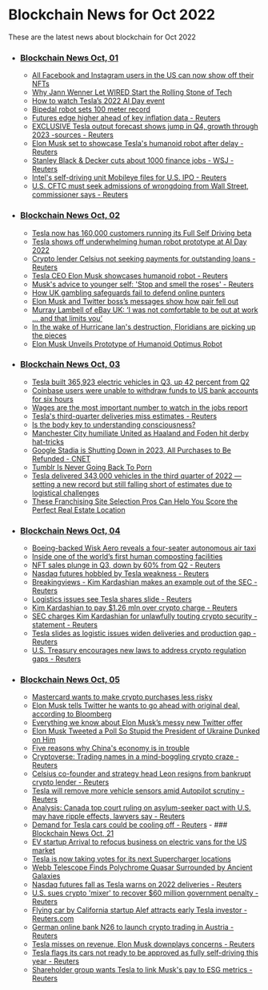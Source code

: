 # Blockchain News for Oct 2022
These are the latest news about blockchain for Oct 2022
- ### [Blockchain News Oct, 01](./01)
    - [All Facebook and Instagram users in the US can now show off their NFTs](https://www.engadget.com/facebook-instagram-nft-rollout-083508514.html) 
    - [Why Jann Wenner Let WIRED Start the Rolling Stone of Tech](https://www.wired.com/story/plaintext-why-jann-wenner-let-wired-start-the-rolling-stone-of-tech/) 
    - [How to watch Tesla’s 2022 AI Day event](https://www.theverge.com/2022/9/30/23374542/tesla-ai-day-how-to-watch-optimus-robot-dojo-elon-musk) 
    - [Bipedal robot sets 100 meter record](https://www.theverge.com/2022/9/30/23380061/bipedal-robot-100-meter-record-run-time-cassie-agility-robotics-osu) 
    - [Futures edge higher ahead of key inflation data - Reuters](https://www.reuters.com/markets/europe/futures-edge-higher-ahead-key-inflation-data-2022-09-30/) 
    - [EXCLUSIVE Tesla output forecast shows jump in Q4, growth through 2023 -sources - Reuters](https://www.reuters.com/business/autos-transportation/exclusive-tesla-output-forecast-shows-jump-q4-growth-through-2023-sources-2022-09-30/) 
    - [Elon Musk set to showcase Tesla's humanoid robot after delay - Reuters](https://www.reuters.com/technology/elon-musk-set-showcase-teslas-humanoid-robot-after-delay-2022-09-30/) 
    - [Stanley Black & Decker cuts about 1000 finance jobs - WSJ - Reuters](https://www.reuters.com/business/stanley-black-decker-cuts-about-1000-finance-jobs-wsj-2022-09-30/) 
    - [Intel's self-driving unit Mobileye files for U.S. IPO - Reuters](https://www.reuters.com/technology/intels-self-driving-unit-mobileye-files-us-ipo-2022-09-30/) 
    - [U.S. CFTC must seek admissions of wrongdoing from Wall Street, commissioner says - Reuters](https://www.reuters.com/markets/us/us-cftc-must-seek-admissions-wrongdoing-wall-street-commissioner-says-2022-09-30/) 
- ### [Blockchain News Oct, 02](./02)
    - [Tesla now has 160,000 customers running its Full Self Driving beta](https://www.theverge.com/2022/10/1/23380764/tesla-ai-day-full-self-driving-fsd-updates-dojo-supercomputer) 
    - [Tesla shows off underwhelming human robot prototype at AI Day 2022](https://arstechnica.com/information-technology/2022/09/tesla-shows-off-underwhelming-human-robot-prototype-at-ai-day-2022/) 
    - [Crypto lender Celsius not seeking payments for outstanding loans - Reuters](https://www.reuters.com/technology/crypto-lender-celsius-not-seeking-payments-outstanding-loans-2022-10-01/) 
    - [Tesla CEO Elon Musk showcases humanoid robot - Reuters](https://www.reuters.com/video/watch/idOV927401102022RP1) 
    - [Musk's advice to younger self: 'Stop and smell the roses' - Reuters](https://www.reuters.com/technology/musks-advice-younger-self-stop-smell-roses-2022-10-01/) 
    - [How UK gambling safeguards fail to defend online punters](https://amp.theguardian.com/business/2022/oct/01/uk-gambling-safeguards-no-match-for-online-bookie-stake-com) 
    - [Elon Musk and Twitter boss’s messages show how pair fell out](https://amp.theguardian.com/technology/2022/oct/01/elon-musk-and-twitter-boss-parag-agrawal-messages-show-blossoming-relationship) 
    - [Murray Lambell of eBay UK: ‘I was not comfortable to be out at work … and that limits you’](https://amp.theguardian.com/technology/2022/oct/01/murray-lambell-of-ebay-uk-i-was-not-comfortable-to-be-out-at-work-and-that-limits-you) 
    - [In the wake of Hurricane Ian's destruction, Floridians are picking up the pieces](https://www.npr.org/2022/10/01/1126280620/hurricane-ian-updates-florida-bonita-springs) 
    - [Elon Musk Unveils Prototype of Humanoid Optimus Robot](https://hardware.slashdot.org/story/22/10/01/0138239/elon-musk-unveils-prototype-of-humanoid-optimus-robot) 
- ### [Blockchain News Oct, 03](./03)
    - [Tesla built 365,923 electric vehicles in Q3, up 42 percent from Q2](https://www.engadget.com/tesla-q3-2022-manufacturing-figures-191343981.html) 
    - [Coinbase users were unable to withdraw funds to US bank accounts for six hours](https://www.engadget.com/coinbase-major-outage-withdrawals-us-bank-accounts-214635790.html) 
    - [Wages are the most important number to watch in the jobs report](https://www.cnn.com/2022/10/02/investing/stocks-week-ahead/index.html) 
    - [Tesla's third-quarter deliveries miss estimates - Reuters](https://www.reuters.com/business/autos-transportation/teslas-third-quarter-deliveries-miss-estimates-2022-10-02/) 
    - [Is the body key to understanding consciousness?](https://amp.theguardian.com/science/2022/oct/02/is-the-body-key-to-understanding-consciousness) 
    - [Manchester City humiliate United as Haaland and Foden hit derby hat-tricks](https://amp.theguardian.com/football/2022/oct/02/manchester-city-manchester-united-premier-league-match-report) 
    - [Google Stadia is Shutting Down in 2023, All Purchases to Be Refunded - CNET](https://www.cnet.com/tech/gaming/google-stadia-is-shutting-down-in-2023-all-purchases-to-be-refunded/) 
    - [Tumblr Is Never Going Back To Porn](https://tech.slashdot.org/story/22/10/02/0022240/tumblr-is-never-going-back-to-porn) 
    - [Tesla delivered 343,000 vehicles in the third quarter of 2022 — setting a new record but still falling short of estimates due to logistical challenges](https://www.businessinsider.com/tesla-delivered-record-343000-cars-q3-still-short-of-estimates-2022-10) 
    - [These Franchising Site Selection Pros Can Help You Score the Perfect Real Estate Location](https://www.entrepreneur.com/franchise/the-top-10-franchise-site-selection-services/433126) 
- ### [Blockchain News Oct, 04](./04)
    - [Boeing-backed Wisk Aero reveals a four-seater autonomous air taxi](https://www.theverge.com/2022/10/3/23380518/wisk-aero-air-taxi-electric-autonomous-boeing-faa) 
    - [Inside one of the world’s first human composting facilities](https://www.theverge.com/c/23307867/human-composting-process-return-home) 
    - [NFT sales plunge in Q3, down by 60% from Q2 - Reuters](https://www.reuters.com/technology/nft-sales-plunge-q3-down-by-60-q2-2022-10-03/) 
    - [Nasdaq futures hobbled by Tesla weakness - Reuters](https://www.reuters.com/markets/europe/nasdaq-futures-hobbled-by-tesla-weakness-2022-10-03/) 
    - [Breakingviews - Kim Kardashian makes an example out of the SEC - Reuters](https://www.reuters.com/breakingviews/kim-kardashian-makes-an-example-out-sec-2022-10-03/) 
    - [Logistics issues see Tesla shares slide - Reuters](https://www.reuters.com/video/watch/idOV967703102022RP1) 
    - [Kim Kardashian to pay $1.26 mln over crypto charge - Reuters](https://www.reuters.com/video/watch/idOV969103102022RP1) 
    - [SEC charges Kim Kardashian for unlawfully touting crypto security -statement - Reuters](https://www.reuters.com/markets/us/sec-charges-kim-kardashian-unlawfully-touting-crypto-security-statement-2022-10-03/) 
    - [Tesla slides as logistic issues widen deliveries and production gap - Reuters](https://www.reuters.com/business/autos-transportation/tesla-slides-logistic-issues-widen-deliveries-production-gap-2022-10-03/) 
    - [U.S. Treasury encourages new laws to address crypto regulation gaps - Reuters](https://www.reuters.com/technology/us-treasury-encourages-new-laws-address-crypto-regulation-gaps-2022-10-03/) 
- ### [Blockchain News Oct, 05](./05)
    - [Mastercard wants to make crypto purchases less risky](https://www.engadget.com/mastercard-crypto-secure-200559003.html) 
    - [Elon Musk tells Twitter he wants to go ahead with original deal, according to Bloomberg](https://www.engadget.com/elon-musk-tells-twitter-he-wants-to-go-ahead-with-original-deal-report-says-162328496.html) 
    - [Everything we know about Elon Musk’s messy new Twitter offer](https://www.theverge.com/2022/10/4/23387592/elon-musk-twitter-deal-lawsuit-faq) 
    - [Elon Musk Tweeted a Poll So Stupid the President of Ukraine Dunked on Him](https://gizmodo.com/elon-musk-twitter-poll-zelensky-ukraine-russia-peace-1849613558) 
    - [Five reasons why China's economy is in trouble](https://www.bbc.co.uk/news/world-asia-china-62830775) 
    - [Cryptoverse: Trading names in a mind-boggling crypto craze - Reuters](https://www.reuters.com/technology/cryptoverse-trading-names-mind-boggling-crypto-craze-2022-10-04/) 
    - [Celsius co-founder and strategy head Leon resigns from bankrupt crypto lender - Reuters](https://www.reuters.com/business/celsius-co-founder-strategy-head-leon-resigns-bankrupt-crypto-lender-2022-10-04/) 
    - [Tesla will remove more vehicle sensors amid Autopilot scrutiny - Reuters](https://www.reuters.com/business/autos-transportation/tesla-will-remove-more-vehicle-sensors-amid-autopilot-scrutiny-2022-10-04/) 
    - [Analysis: Canada top court ruling on asylum-seeker pact with U.S. may have ripple effects, lawyers say - Reuters](https://www.reuters.com/world/americas/canada-top-court-ruling-asylum-seeker-pact-with-us-may-have-ripple-effects-2022-10-04/) 
    - [Demand for Tesla cars could be cooling off - Reuters](https://www.reuters.com/video/watch/idOV991104102022RP1) - ### [Blockchain News Oct, 21](./21)
    - [EV startup Arrival to refocus business on electric vans for the US market](https://www.engadget.com/ev-startup-arrival-to-refocus-business-on-electric-vans-for-the-us-market-183335281.html) 
    - [Tesla is now taking votes for its next Supercharger locations](https://www.theverge.com/2022/10/20/23415159/tesla-supercharger-ev-fast-charging-stations-owners-vote-worldwide) 
    - [Webb Telescope Finds Polychrome Quasar Surrounded by Ancient Galaxies](https://gizmodo.com/webb-telescope-finds-polychrome-quasar-surrounded-by-an-1849681976) 
    - [Nasdaq futures fall as Tesla warns on 2022 deliveries - Reuters](https://www.reuters.com/markets/europe/nasdaq-futures-fall-tesla-warns-2022-deliveries-2022-10-20/) 
    - [U.S. sues crypto 'mixer' to recover $60 million government penalty - Reuters](https://www.reuters.com/legal/transactional/us-sues-crypto-mixer-recover-60-million-government-penalty-2022-10-20/) 
    - [Flying car by California startup Alef attracts early Tesla investor - Reuters.com](https://www.reuters.com/business/autos-transportation/flying-car-by-california-startup-alef-attracts-early-tesla-investor-2022-10-20/) 
    - [German online bank N26 to launch crypto trading in Austria - Reuters](https://www.reuters.com/technology/german-online-bank-n26-launch-crypto-trading-austria-2022-10-20/) 
    - [Tesla misses on revenue, Elon Musk downplays concerns - Reuters](https://www.reuters.com/video/watch/idOV345619102022RP1) 
    - [Tesla flags its cars not ready to be approved as fully self-driving this year - Reuters](https://www.reuters.com/business/autos-transportation/tesla-flags-its-cars-not-ready-be-approved-fully-self-driving-this-year-2022-10-20/) 
    - [Shareholder group wants Tesla to link Musk's pay to ESG metrics - Reuters](https://www.reuters.com/business/shareholder-group-wants-tesla-link-musks-pay-esg-metrics-2022-10-20/) 

